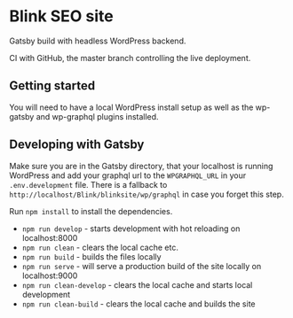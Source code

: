 # Blink SEO site
Gatsby build with headless WordPress backend.

CI with GitHub, the master branch controlling the live deployment.

## Getting started
You will need to have a local WordPress install setup as well as the wp-gatsby and wp-graphql plugins installed.

## Developing with Gatsby
Make sure you are in the Gatsby directory, that your localhost is running WordPress and add your graphql url to the `WPGRAPHQL_URL` in your `.env.development` file.  There is a fallback to `http://localhost/Blink/blinksite/wp/graphql` in case you forget this step.

Run `npm install` to install the dependencies.

* `npm run develop` - starts development with hot reloading on localhost:8000
* `npm run clean` - clears the local cache etc.
* `npm run build` - builds the files locally
* `npm run serve` - will serve a production build of the site locally on localhost:9000
* `npm run clean-develop` - clears the local cache and starts local development
* `npm run clean-build` - clears the local cache and builds the site
